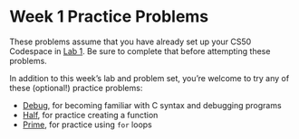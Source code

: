 # Week 1 Practice Problems


These problems assume that you have already set up your CS50 Codespace in [Lab 1](../Lab_1.md). Be sure to complete that before attempting these problems.


In addition to this week’s lab and problem set, you’re welcome to try any of these (optional!) practice problems:


* [Debug](Practice_Problems/debug.md), for becoming familiar with C syntax and debugging programs
* [Half](Practice_Problems/half.md), for practice creating a function
* [Prime](Practice_Problems/prime.md), for practice using `for` loops







